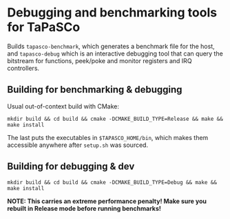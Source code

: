 Debugging and benchmarking tools for TaPaSCo
============================================
Builds `tapasco-benchmark`, which generates a benchmark file for the host, and
`tapasco-debug` which is an interactive debugging tool that can query the
bitstream for functions, peek/poke and monitor registers and IRQ controllers.

Building for benchmarking & debugging
-------------------------------------
Usual out-of-context build with CMake:

`mkdir build && cd build && cmake -DCMAKE_BUILD_TYPE=Release && make && make install`

The last puts the executables in `$TAPASCO_HOME/bin`, which makes them
accessible anywhere after `setup.sh` was sourced.

Building for debugging & dev
----------------------------
`mkdir build && cd build && cmake -DCMAKE_BUILD_TYPE=Debug && make && make install`

**NOTE: This carries an extreme performance penalty! Make sure you rebuilt in
Release mode before running benchmarks!**
